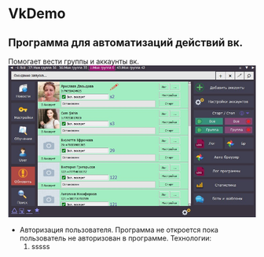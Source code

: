 # VkDemo


## Программа для автоматизаций действий вк.
Помогает вести группы и аккаунты вк.
![Фото](/READMEFILES/1.jpg "Фото Программы")

-  Авторизация пользователя.
    Программа не откроется пока пользователь не авторизован в программе.
    Технологии:
    1. sssss 	

